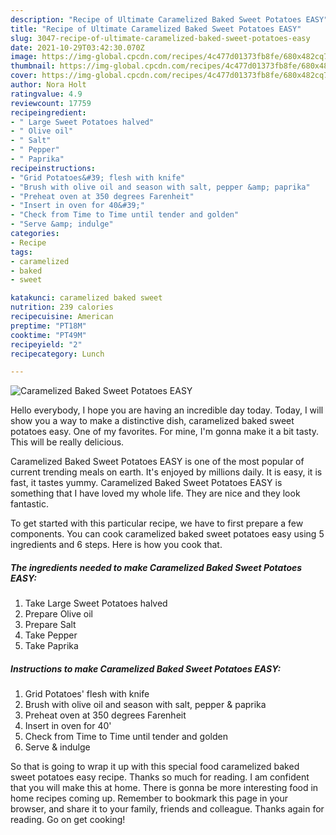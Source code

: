 ```yaml
---
description: "Recipe of Ultimate Caramelized Baked Sweet Potatoes EASY"
title: "Recipe of Ultimate Caramelized Baked Sweet Potatoes EASY"
slug: 3047-recipe-of-ultimate-caramelized-baked-sweet-potatoes-easy
date: 2021-10-29T03:42:30.070Z
image: https://img-global.cpcdn.com/recipes/4c477d01373fb8fe/680x482cq70/caramelized-baked-sweet-potatoes-easy-recipe-main-photo.jpg
thumbnail: https://img-global.cpcdn.com/recipes/4c477d01373fb8fe/680x482cq70/caramelized-baked-sweet-potatoes-easy-recipe-main-photo.jpg
cover: https://img-global.cpcdn.com/recipes/4c477d01373fb8fe/680x482cq70/caramelized-baked-sweet-potatoes-easy-recipe-main-photo.jpg
author: Nora Holt
ratingvalue: 4.9
reviewcount: 17759
recipeingredient:
- " Large Sweet Potatoes halved"
- " Olive oil"
- " Salt"
- " Pepper"
- " Paprika"
recipeinstructions:
- "Grid Potatoes&#39; flesh with knife"
- "Brush with olive oil and season with salt, pepper &amp; paprika"
- "Preheat oven at 350 degrees Farenheit"
- "Insert in oven for 40&#39;"
- "Check from Time to Time until tender and golden"
- "Serve &amp; indulge"
categories:
- Recipe
tags:
- caramelized
- baked
- sweet

katakunci: caramelized baked sweet 
nutrition: 239 calories
recipecuisine: American
preptime: "PT18M"
cooktime: "PT49M"
recipeyield: "2"
recipecategory: Lunch

---
```



![Caramelized Baked Sweet Potatoes EASY](https://img-global.cpcdn.com/recipes/4c477d01373fb8fe/680x482cq70/caramelized-baked-sweet-potatoes-easy-recipe-main-photo.jpg)

Hello everybody, I hope you are having an incredible day today. Today, I will show you a way to make a distinctive dish, caramelized baked sweet potatoes easy. One of my favorites. For mine, I'm gonna make it a bit tasty. This will be really delicious.



Caramelized Baked Sweet Potatoes EASY is one of the most popular of current trending meals on earth. It's enjoyed by millions daily. It is easy, it is fast, it tastes yummy. Caramelized Baked Sweet Potatoes EASY is something that I have loved my whole life. They are nice and they look fantastic.


To get started with this particular recipe, we have to first prepare a few components. You can cook caramelized baked sweet potatoes easy using 5 ingredients and 6 steps. Here is how you cook that.

<!--inarticleads1-->

##### The ingredients needed to make Caramelized Baked Sweet Potatoes EASY:

1. Take  Large Sweet Potatoes halved
1. Prepare  Olive oil
1. Prepare  Salt
1. Take  Pepper
1. Take  Paprika




<!--inarticleads2-->

##### Instructions to make Caramelized Baked Sweet Potatoes EASY:

1. Grid Potatoes&#39; flesh with knife
1. Brush with olive oil and season with salt, pepper &amp; paprika
1. Preheat oven at 350 degrees Farenheit
1. Insert in oven for 40&#39;
1. Check from Time to Time until tender and golden
1. Serve &amp; indulge




So that is going to wrap it up with this special food caramelized baked sweet potatoes easy recipe. Thanks so much for reading. I am confident that you will make this at home. There is gonna be more interesting food in home recipes coming up. Remember to bookmark this page in your browser, and share it to your family, friends and colleague. Thanks again for reading. Go on get cooking!
